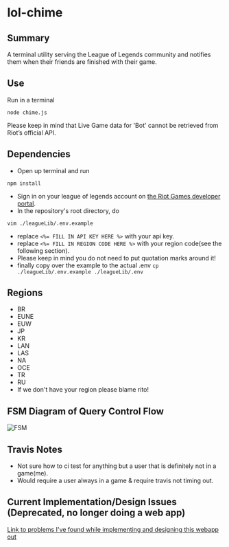 # lol-chime
Summary
--------
A terminal utility serving the League of Legends community and notifies them when their friends are finished with their game. 
  
Use
--------
Run in a terminal
```
node chime.js
```
Please keep in mind that Live Game data for 'Bot' cannot be retrieved from Riot’s official API.

Dependencies
--------

*   Open up terminal and run
```
npm install
```
*   Sign in on your league of legends account on [the Riot Games developer portal](https://developer.riotgames.com/sign-in).
*   In the repository's root directory, do
```
vim ./leagueLib/.env.example
```
*   replace ```<%= FILL IN API KEY HERE %>``` with your api key.
*   replace ```<%= FILL IN REGION CODE HERE %>``` with your region code(see the following section).
*   Please keep in mind you do not need to put quotation marks around it!
*   finally copy over the example to the actual .env
``` cp ./leagueLib/.env.example ./leagueLib/.env ```
   
Regions
-------
*   BR
*   EUNE
*   EUW
*   JP
*   KR
*   LAN
*   LAS
*   NA
*   OCE
*   TR
*   RU
*   If we don't have your region please blame rito!

FSM Diagram of Query Control Flow
-------
 ![FSM](/docs/FSM.png "FSM")

Travis Notes
-------
*   Not sure how to ci test for anything but a user that is definitely not in a game(me).
*   Would require a user always in a game & require travis not timing out.

Current Implementation/Design Issues (Deprecated, no longer doing a web app)
--------
[Link to problems I've found while implementing and designing this webapp out](docs/issues.md)
